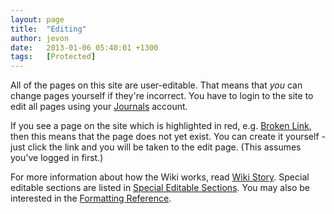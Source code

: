 ```yaml
---
layout: page
title:  "Editing"
author: jevon
date:   2013-01-06 05:40:01 +1300
tags:   [Protected]
---
```


All of the pages on this site are user-editable. That means that _you_ can change pages yourself if they're incorrect. You have to login to the site to edit all pages using your [Journals](Journals.md) account.

If you see a page on the site which is highlighted in red, e.g. [Broken Link](broken-link.md), then this means that the page does not yet exist. You can create it yourself - just click the link and you will be taken to the edit page. (This assumes you've logged in first.)

For more information about how the Wiki works, read [Wiki Story](wiki-story.md). Special editable sections are listed in [Special Editable Sections](Special_Editable_Sections.md). You may also be interested in the [Formatting Reference](special-formatting.md).
